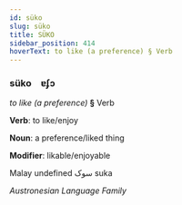 ```yaml
---
id: süko
slug: süko
title: SÜKO
sidebar_position: 414
hoverText: to like (a preference) § Verb
---
```


### süko&emsp;<span kind="abugida">ɐʄɔ</span>

*to like (a preference)* **§** Verb

**Verb**: to like/enjoy

**Noun**: a preference/liked thing

**Modifier**: likable/enjoyable

Malay ⁧ suka سوک  undefined

*Austronesian Language Family*